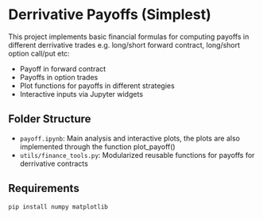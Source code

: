 # Derrivative Payoffs (Simplest)

This project implements basic financial formulas for computing payoffs in different derrivative trades e.g. long/short forward contract, long/short option call/put etc:

- Payoff in forward contract
- Payoffs in option trades
- Plot functions for payoffs in different strategies
- Interactive inputs via Jupyter widgets

## Folder Structure

- `payoff.ipynb`: Main analysis and interactive plots, the plots are also implemented through the function plot_payoff()
- `utils/finance_tools.py`: Modularized reusable functions for payoffs for derrivative contracts

## Requirements

```bash
pip install numpy matplotlib
```
